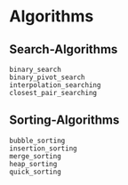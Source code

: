# Algorithms

## Search-Algorithms

```@docs
binary_search
binary_pivot_search
interpolation_searching
closest_pair_searching
```

## Sorting-Algorithms

```@docs
bubble_sorting
insertion_sorting
merge_sorting
heap_sorting
quick_sorting
```